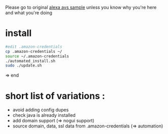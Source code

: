 Please go to original [alexa avs sample](https://github.com/alexa/alexa-avs-sample-app) unless you know why you're here and what you're doing

# install
```bash
#edit .amazon-credentials
cp .amazon-credentials ~/
source ~/.amazon-credentials
./automated_install.sh
sudo ./update.sh
```
=> end


# short list of variations :
- avoid adding config dupes
- check java is already installed
- add domain support (=> nogui support)
- source domain, data, ssl data from .amazon-credentials (=> automation)
